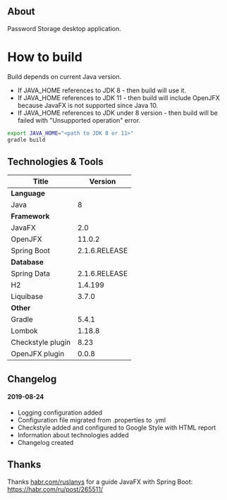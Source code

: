 ## About
Password Storage desktop application.

# How to build
Build depends on current Java version.
- If JAVA_HOME references to JDK 8 - then build will use it.
- If JAVA_HOME references to JDK 11 - then build will include OpenJFX because JavaFX is not supported since Java 10.
- If JAVA_HOME references to JDK under 8 version - then build will be failed with "Unsupported operation" error.
```bash
export JAVA_HOME="<path to JDK 8 or 11>"
gradle build
```

## Technologies & Tools
| Title | Version |
|---|---|
| **Language** |
| Java | 8 |
| **Framework** |
| JavaFX  | 2.0 |
| OpenJFX  | 11.0.2 |
| Spring Boot | 2.1.6.RELEASE |
| **Database**
| Spring Data | 2.1.6.RELEASE |
| H2 | 1.4.199 |
| Liquibase | 3.7.0 |
|**Other**|
| Gradle | 5.4.1 |
| Lombok | 1.18.8 |
| Checkstyle plugin | 8.23 |
| OpenJFX plugin | 0.0.8 |


## Changelog
#### 2019-08-24
- Logging configuration added
- Configuration file migrated from .properties to .yml
- Checkstyle added and configured to Google Style with HTML report
- Information about technologies added
- Changelog created

## Thanks
Thanks [habr.com/ruslanys](https://habr.com/ru/users/ruslanys/) for a guide JavaFX with Spring Boot: https://habr.com/ru/post/265511/